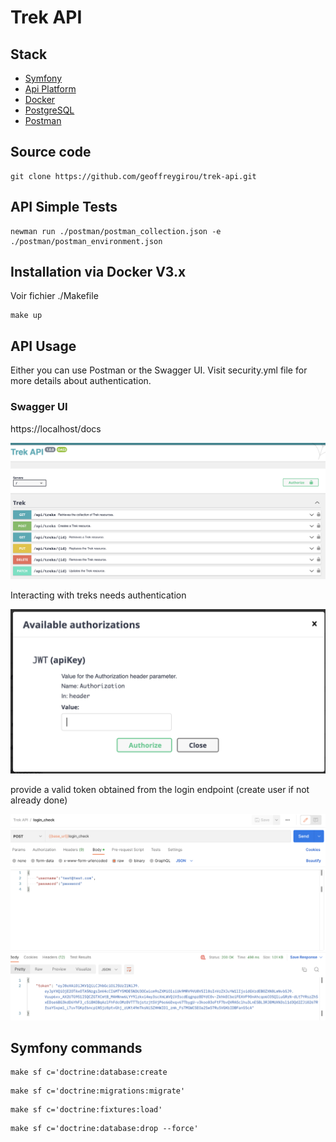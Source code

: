 # Trek API

## Stack

- [Symfony](https://symfony.com/)
- [Api Platform](https://api-platform.com/)
- [Docker](https://www.docker.com/)
- [PostgreSQL](https://www.postgresql.org/)
- [Postman](https://www.postman.com/)

## Source code

```
git clone https://github.com/geoffreygirou/trek-api.git
```

## API Simple Tests
```
newman run ./postman/postman_collection.json -e ./postman/postman_environment.json
```

## Installation via Docker V3.x
Voir fichier ./Makefile
```
make up
```

## API Usage

Either you can use Postman or the Swagger UI.
Visit security.yml file for more details about authentication.

### Swagger UI

https://localhost/docs

![swagger](./api/docs/swagger.png)

Interacting with treks needs authentication

![authorize](./api/docs/authorize.png)

provide a valid token obtained from the login endpoint (create user if not already done)

![token](./api/docs/token.png)

## Symfony commands
```
make sf c='doctrine:database:create
```
```
make sf c='doctrine:migrations:migrate'
```
```
make sf c='doctrine:fixtures:load'
```
```
make sf c='doctrine:database:drop --force'
```
